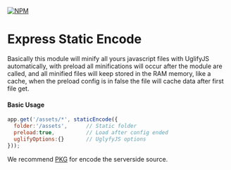 [![NPM](https://nodei.co/npm/express-staticencode.png)](https://nodei.co/npm/express-staticencode/)


# Express Static Encode
Basically this module will minify all yours javascript files with UglifyJS automatically, with preload all minifications will occur after the module are called, and all minified files will keep stored in the RAM memory, like a cache, when the preload config is in false the file will cache data after first file get.

#### Basic Usage
```javascript
app.get('/assets/*', staticEncode({
  folder:'/assets',      // Static folder
  preload:true,          // Load after config ended
  uglifyOptions:{}       // UglyfyJS options
}));
```

We recommend <a href="https://www.npmjs.com/package/pkg" target="_blank">PKG</a> for encode the serverside source.
